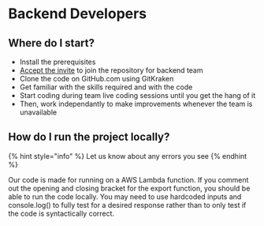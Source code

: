 # Backend Developers

## Where do I start? 

* Install the prerequisites
* [Accept the invite](https://github.com/avimshah/cloudcite-api/invitations) to join the repository for backend team
* Clone the code on GitHub.com using GitKraken
* Get familiar with the skills required and with the code
* Start coding during team live coding sessions until you get the hang of it
* Then, work independantly to make improvements whenever the team is unavailable

## How do I run the project locally?

{% hint style="info" %}
Let us know about any errors you see
{% endhint %}

Our code is made for running on a AWS Lambda function. If you comment out the opening and closing bracket for the export function, you should be able to run the code locally. You may need to use hardcoded inputs and console.log\(\) to fully test for a desired response rather than to only test if the code is syntactically correct.

